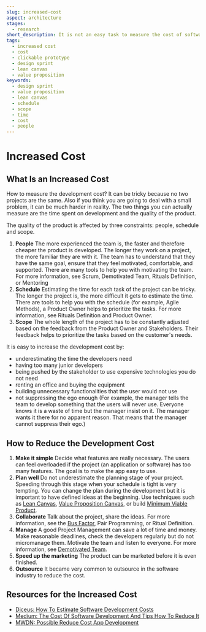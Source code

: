 ```yaml
---
slug: increased-cost
aspect: architecture
stages: 
  - research
short_description: It is not an easy task to measure the cost of software development. Two projects are never the same, it can be a small application or a complex system. It is important to try to reduce the possible increase in cost.
tags:
  - increased cost
  - cost
  - clickable prototype
  - design sprint
  - lean canvas
  - value proposition
keywords:
  - design sprint
  - value proposition
  - lean canvas
  - schedule
  - scope
  - time
  - cost
  - people
---
```


# Increased Cost

## What Is an Increased Cost

How to measure the development cost? It can be tricky because no two projects are the same. Also if you think you are going to deal with a small problem, it can be much harder in reality. The two things you can actually measure are the time spent on development and the quality of the product. 

The quality of the product is affected by three constraints: people, schedule and scope.
1. **People**
  The more experienced the team is, the faster and therefore cheaper the product is developed. The longer they work on a project, the more familiar they are with it. The team has to understand that they have the same goal, ensure that they feel motivated, comfortable, and supported. There are many tools to help you with motivating the team.
  For more information, see Scrum, Demotivated Team, Rituals Definition, or Mentoring
2. **Schedule**
  Estimating the time for each task of the project can be tricky. The longer the project is, the more difficult it gets to estimate the time. There are tools to help you with the schedule (for example, Agile Methods), a Product Owner helps to prioritize the tasks. For more information, see Rituals Definition and Product Owner.
3. **Scope**
  The whole length of the project has to be constantly adjusted based on the feedback from the Product Owner and Stakeholders. Their feedback helps to prioritize the tasks based on the customer's needs.

It is easy to increase the development cost by:
- underestimating the time the developers need
- having too many junior developers
- being pushed by the stakeholder to use expensive technologies you do not need
- renting an office and buying the equipment
- building unnecessary functionalities that the user would not use
- not suppressing the ego enough (For example, the manager tells the team to develop something that the users will never use. Everyone knows it is a waste of time but the manager insist on it. The manager wants it there for no apparent reason. That means that the manager cannot suppress their ego.)

## How to Reduce the Development Cost
1. **Make it simple**
  Decide what features are really necessary. The users can feel overloaded if the project (an application or software) has too many features. The goal is to make the app easy to use.
2. **Plan well**
  Do not underestimate the planning stage of your project. Speeding through this stage when your schedule is tight is very tempting. You can change the plan during the development but it is important to have defined ideas at the beginning.
  Use techniques such as [Lean Canvas](/practices/lean-canvas), [Value Proposition Canvas](/practices/value-proposition), or build [Minimum Viable Product](/practices/minimum-viable-product).
3. **Collaborate**
  Talk about the project, share the ideas. 
  For more information, see the [Bus Factor](/practices/bus-factor), Pair Programming, or Ritual Definition.
4. **Manage**
  A good Project Management can save a lot of time and money. Make reasonable deadlines, check the developers regularly but do not micromanage them. Motivate the team and listen to everyone.
  For more information, see [Demotivated Team](/issues/demotivated-team).
5. **Speed up the marketing**
  The product can be marketed before it is even finished.
6. **Outsource**
  It became very common to outsource in the software industry to reduce the cost.

## Resources for the Increased Cost
- [Diceus: How To Estimate Software Development Costs](https://diceus.com/how-to-estimate-software-development-costs/)
- [Medium: The Cost Of Software Development And Tips How To Reduce It](https://medium.com/grand-parade/the-cost-of-software-development-and-tips-how-to-reduce-it-60ba44e85948)
- [MWDN: Possible Reduce Cost App Development](https://mwdn.com/possible-reduce-cost-app-development/)

